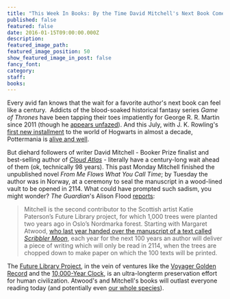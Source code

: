 ```yaml
---
title: "This Week In Books: By the Time David Mitchell's Next Book Comes Out We'll All Be Dead"
published: false
featured: false
date: 2016-01-15T09:00:00.000Z
description:
featured_image_path:
featured_image_position: 50
show_featured_image_in_post: false
fancy_font:
category:
staff:
books:
---
```



Every avid fan knows that the wait for a favorite author's next book can feel like a century.&nbsp; Addicts of the blood-soaked historical fantasy series *Game of Thrones* have been tapping their toes impatiently for George R. R. Martin since 2011 (though he [appears unfazed](https://twitter.com/georgerrmartin_/status/373121001866813440)). And this July, with J. K. Rowling's [first new installment](http://www.brooklinebooksmith-shop.com/book/9781338099133) to the world of Hogwarts in almost a decade, Pottermania is [alive and well](http://www.brooklinebooksmith.com/events/2016-07/release-party-for--harry-potter-and-the-cursed-child/).

But diehard followers of writer David Mitchell - Booker Prize finalist and best-selling author of [*Cloud Atlas*](http://www.brooklinebooksmith-shop.com/book/9780375507250) - literally have a century-long wait ahead of them (ok, technically 98 years). This past Monday Mitchell finished the unpublished novel *From Me Flows What You Call Time*; by Tuesday the author was in Norway, at a ceremony to seal the manuscript in a wood-lined vault to be opened in 2114. What could have prompted such sadism, you might wonder? *The Guardian*'s Alison Flood [reports](https://www.theguardian.com/books/2016/may/30/david-mitchell-buries-latest-manuscript-for-a-hundred-years):

> Mitchell is the second contributor to the Scottish artist Katie Paterson’s Future Library project, for which 1,000 trees were planted two years ago in Oslo’s Nordmarka forest. Starting with Margaret Atwood, [who last year handed over the manuscript of a text called *Scribbler Moon*](https://www.theguardian.com/books/2015/may/27/margaret-atwood-scribbler-moon-future-library-norway-katie-paterson), each year for the next 100 years an author will deliver a piece of writing which will only be read in 2114, when the trees are chopped down to make paper on which the 100 texts will be printed.

The [Future Library Project](http://www.futurelibrary.no/), in the vein of ventures like the [Voyager Golden Record](https://en.wikipedia.org/wiki/Voyager_Golden_Record) and the [10,000-Year Clock](http://longnow.org/clock/), is an ultra-longterm preservation effort for human civilization. Atwood's and Mitchell's books will outlast everyone reading today (and potentially even [our whole species](http://www.theatlantic.com/technology/archive/2016/04/a-human-extinction-isnt-that-unlikely/480444/)).

&nbsp;